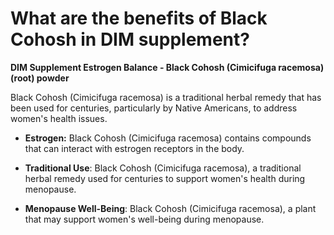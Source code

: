 # What are the benefits of Black Cohosh in DIM supplement?

**DIM Supplement Estrogen Balance - Black Cohosh (Cimicifuga racemosa) (root) powder**  

Black Cohosh (Cimicifuga racemosa) is a traditional herbal remedy that has been used for centuries, particularly by Native Americans, to address women's health issues.  

- **Estrogen:** Black Cohosh (Cimicifuga racemosa) contains compounds that can interact with estrogen receptors in the body. 

- **Traditional Use**: Black Cohosh (Cimicifuga racemosa), a traditional herbal remedy used for centuries to support women's health during menopause. 

- **Menopause Well-Being**: Black Cohosh (Cimicifuga racemosa), a plant that may support women's well-being during menopause.